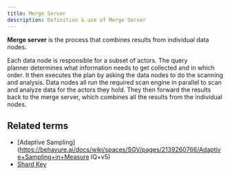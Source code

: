 ```yaml
---
title: Merge Server 
description: Definition & use of Merge Server 
---
```

**Merge server** is the process that combines results from individual data nodes.

Each data node is responsible for a subset of actors. The query planner determines what information needs to get collected and in which order. It then executes the plan by asking the data nodes to do the scanning and analysis. Data nodes all run the required scan engine in parallel to scan and analyze data for the actors they hold. They then forward the results back to the merge server, which combines all the results from the individual nodes.

## Related terms

- [Adaptive Sampling](https://behavure.ai/docs/wiki/spaces/SGV/pages/2139260766/Adaptive+Sampling+in+Measure IQ+v5)
- [Shard Key](../shard-key-colocated-shard-key)